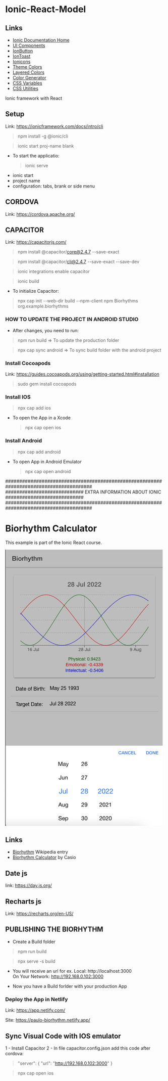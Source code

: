 # Ionic-React-Model

## Links

- [Ionic Documentation Home](https://ionicframework.com/docs)
- [UI Components](https://ionicframework.com/docs/components)
- [IonButton](https://ionicframework.com/docs/api/button)
- [IonToast](https://ionicframework.com/docs/api/toast)
- [Ionicons](https://ionicons.com/)
- [Theme Colors](https://ionicframework.com/docs/theming/basics#colors)
- [Layered Colors](https://ionicframework.com/docs/theming/colors#layered-colors)
- [Color Generator](https://ionicframework.com/docs/theming/color-generator)
- [CSS Variables](https://ionicframework.com/docs/theming/css-variables)
- [CSS Utilities](https://ionicframework.com/docs/layout/css-utilities)

Ionic framework with React

## Setup

Link: https://ionicframework.com/docs/intro/cli

> npm install -g @ionic/cli

> ionic start proj-name blank

- To start the applicatio:
  > ionic serve

* ionic start
* project name
* configuration: tabs, brank or side menu

## CORDOVA

Link: https://cordova.apache.org/

## CAPACITOR

Link: https://capacitorjs.com/

> npm install @capacitor/core@2.4.7 --save-exact

> npm install @capacitor/cli@2.4.7 --save-exact --save-dev

> ionic integrations enable capacitor

> ionic build

- To initialize Capacitor:

> npx cap init --web-dir build --npm-client npm Biorhythms org.example.biorhythms

### HOW TO UPDATE THE PROJECT IN ANDROID STUDIO

- After changes, you need to run:

> npm run build => To update the production folder

> npx cap sync android => To sync build folder with the android project

### Install Cocoapods

Link: https://guides.cocoapods.org/using/getting-started.html#installation

> sudo gem install cocoapods

### Install IOS

> npx cap add ios

- To open the App in a Xcode
  > npx cap open ios

### Install Android

> npx cap add android

- To open App in Android Emulator

  > npx cap open android

#######################################################################################
############################ EXTRA INFORMATION ABOUT IONIC ############################
#######################################################################################

# Biorhythm Calculator

This example is part of the Ionic React course.

<img src="./src/images/screenshot.png">

## Links

- [Biorhythm](https://en.wikipedia.org/wiki/Biorhythm) Wikipedia entry
- [Biorhythm Calculator](https://keisan.casio.com/exec/system/1340246447) by Casio

## Date js

link: https://day.js.org/

## Recharts js

Link: https://recharts.org/en-US/

## PUBLISHING THE BIORHYTHM

- Create a Build folder

> npm run build

> npx serve -s build

- You will receive an url for ex.
  Local: http://localhost:3000  
  On Your Network: http://192.168.0.102:3000

* Now you have a Build forlder with your production App

### Deploy the App in Netlify

Link: https://app.netlify.com/

Site: https://paulo-biorhythm.netlify.app/

## Sync Visual Code with IOS emulator

1 - Install Capacitor
2 - In file capacitor.config.json add this code after cordova:

> "server": {
> "url": "http://192.168.0.102:3000"
> }

> npx cap open ios
